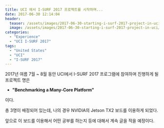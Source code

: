 ```yaml
---
title: UCI 에서 I-SURF 2017 프로젝트를 시작하며...
date: 2017-06-30 12:14:04
header:
  teaser: /assets/images/2017-06-30-starting-i-surf-2017-project-in-uci/IMG_0072.jpg
  image: /assets/images/2017-06-30-starting-i-surf-2017-project-in-uci/IMG_0072.jpg
categories:
  - "Experience"
  - "UCI I-SURF 2017"
tags:
  - "United States"
  - "UCI"
  - "I-SURF 2017"
---
```


2017년 여름 7월 ~ 8월 동안 UCI에서 I-SURF 2017 프로그램에 참여하며 진행하게 될 프로젝트 명은

- **"Benchmarking a Many-Core Platform"**

이다.

총 3명이 배정되어 있는데, 나의 경우 NVIDIA의 Jetson TX2 보드를 이용하게 되었다.

앞으로 이 보드를 이용해서 어떤 공부를 하는지 등에 대해서 계속 글을 적을 예정이다.
